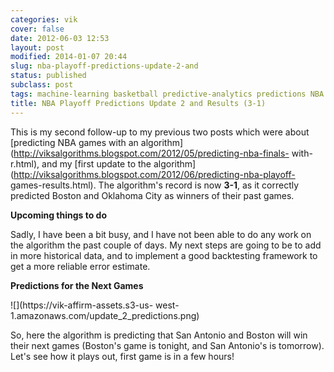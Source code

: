 ```yaml
---
categories: vik
cover: false
date: 2012-06-03 12:53
layout: post
modified: 2014-01-07 20:44
slug: nba-playoff-predictions-update-2-and
status: published
subclass: post
tags: machine-learning basketball predictive-analytics predictions NBA ggplot R
title: NBA Playoff Predictions Update 2 and Results (3-1)
---
```


This is my second follow-up to my previous two posts which were about
[predicting NBA games with an
algorithm](http://viksalgorithms.blogspot.com/2012/05/predicting-nba-finals-
with-r.html), and my [first update to the
algorithm](http://viksalgorithms.blogspot.com/2012/06/predicting-nba-playoff-
games-results.html). The algorithm's record is now **3-1**, as it correctly
predicted Boston and Oklahoma City as winners of their past games.  
  
**Upcoming things to do**  
  
Sadly, I have been a bit busy, and I have not been able to do any work on the
algorithm the past couple of days. My next steps are going to be to add in
more historical data, and to implement a good backtesting framework to get a
more reliable error estimate.  
  
**Predictions for the Next Games**  
  

![](https://vik-affirm-assets.s3-us-
west-1.amazonaws.com/update_2_predictions.png)

So, here the algorithm is predicting that San Antonio and Boston will win
their next games (Boston's game is tonight, and San Antonio's is tomorrow).
Let's see how it plays out, first game is in a few hours!
